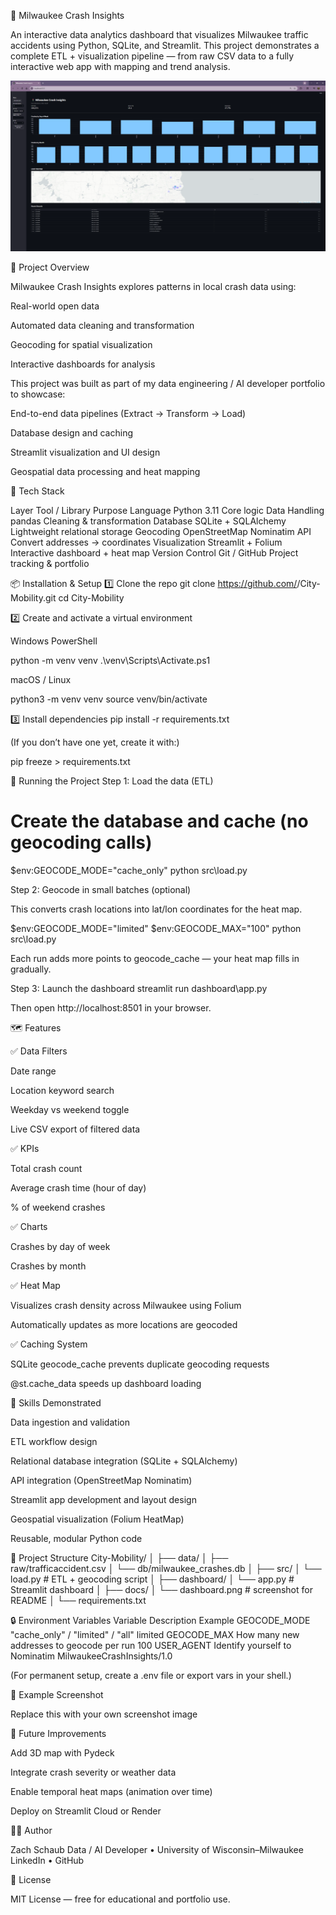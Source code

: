 🚦 Milwaukee Crash Insights

An interactive data analytics dashboard that visualizes Milwaukee traffic accidents using Python, SQLite, and Streamlit.
This project demonstrates a complete ETL + visualization pipeline — from raw CSV data to a fully interactive web app with mapping and trend analysis.


![Dashboard Screenshot](docs/dashboard.png)


🧭 Project Overview

Milwaukee Crash Insights explores patterns in local crash data using:

Real-world open data

Automated data cleaning and transformation

Geocoding for spatial visualization

Interactive dashboards for analysis

This project was built as part of my data engineering / AI developer portfolio to showcase:

End-to-end data pipelines (Extract → Transform → Load)

Database design and caching

Streamlit visualization and UI design

Geospatial data processing and heat mapping

🧱 Tech Stack

Layer	Tool / Library	Purpose
Language	Python 3.11	Core logic
Data Handling	pandas	Cleaning & transformation
Database	SQLite + SQLAlchemy	Lightweight relational storage
Geocoding	OpenStreetMap Nominatim API	Convert addresses → coordinates
Visualization	Streamlit + Folium	Interactive dashboard + heat map
Version Control	Git / GitHub	Project tracking & portfolio

📦 Installation & Setup
1️⃣ Clone the repo
git clone https://github.com/<m6wt>/City-Mobility.git
cd City-Mobility

2️⃣ Create and activate a virtual environment

Windows PowerShell

python -m venv venv
.\venv\Scripts\Activate.ps1


macOS / Linux

python3 -m venv venv
source venv/bin/activate

3️⃣ Install dependencies
pip install -r requirements.txt


(If you don’t have one yet, create it with:)

pip freeze > requirements.txt

🚀 Running the Project
Step 1: Load the data (ETL)
# Create the database and cache (no geocoding calls)
$env:GEOCODE_MODE="cache_only"
python src\load.py

Step 2: Geocode in small batches (optional)

This converts crash locations into lat/lon coordinates for the heat map.

$env:GEOCODE_MODE="limited"
$env:GEOCODE_MAX="100"
python src\load.py


Each run adds more points to geocode_cache — your heat map fills in gradually.

Step 3: Launch the dashboard
streamlit run dashboard\app.py


Then open http://localhost:8501
in your browser.

🗺️ Features

✅ Data Filters

Date range

Location keyword search

Weekday vs weekend toggle

Live CSV export of filtered data

✅ KPIs

Total crash count

Average crash time (hour of day)

% of weekend crashes

✅ Charts

Crashes by day of week

Crashes by month

✅ Heat Map

Visualizes crash density across Milwaukee using Folium

Automatically updates as more locations are geocoded

✅ Caching System

SQLite geocode_cache prevents duplicate geocoding requests

@st.cache_data speeds up dashboard loading


🧠 Skills Demonstrated

Data ingestion and validation

ETL workflow design

Relational database integration (SQLite + SQLAlchemy)

API integration (OpenStreetMap Nominatim)

Streamlit app development and layout design

Geospatial visualization (Folium HeatMap)

Reusable, modular Python code

📁 Project Structure
City-Mobility/
│
├── data/
│   ├── raw/trafficaccident.csv
│   └── db/milwaukee_crashes.db
│
├── src/
│   └── load.py        # ETL + geocoding script
│
├── dashboard/
│   └── app.py         # Streamlit dashboard
│
├── docs/
│   └── dashboard.png  # screenshot for README
│
└── requirements.txt

🔒 Environment Variables
Variable	Description	Example
GEOCODE_MODE	"cache_only" / "limited" / "all"	limited
GEOCODE_MAX	How many new addresses to geocode per run	100
USER_AGENT	Identify yourself to Nominatim	MilwaukeeCrashInsights/1.0

(For permanent setup, create a .env file or export vars in your shell.)

📸 Example Screenshot

Replace this with your own screenshot image

🌟 Future Improvements

Add 3D map with Pydeck

Integrate crash severity or weather data

Enable temporal heat maps (animation over time)

Deploy on Streamlit Cloud or Render

🧑‍💻 Author

Zach Schaub
Data / AI Developer • University of Wisconsin–Milwaukee
LinkedIn
 • GitHub

📜 License

MIT License — free for educational and portfolio use.
